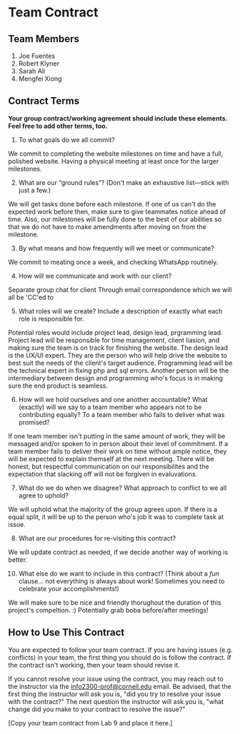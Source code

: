# Team Contract

## Team Members

1. Joe Fuentes
2. Robert Klyner
3. Sarah Ali
4. Mengfei Xiong

## Contract Terms

**Your group contract/working agreement should include these elements. Feel free to add other terms, too.**

1. To what goals do we all commit?

We commit to completing the website milestones on time and have a full, polished website.
Having a physical meeting at least once for the larger milestones.


2. What are our “ground rules”? (Don't make an exhaustive list—stick with just a few.)

We will get tasks done before each milestone. If one of us can't do the expected work before then, make sure to give teammates notice ahead of time.
Also, our milestones will be fully done to the best of our abilities so that we do not have to make amendments after moving on from the milestone.

3. By what means and how frequently will we meet or communicate?

We commit to meating once a week, and checking WhatsApp routinely.


4. How will we communicate and work with our client?

Separate group chat for client
Through email correspondence which we will all be 'CC'ed to

5. What roles will we create? Include a description of exactly what each role is responsible for.

Potential roles would include project lead, design lead, prgramming lead.
Project lead will be responsible for time management, client liasion, and making sure the team is on track for finishing the website.
The design lead is the UX/UI expert. They are the person who will help drive the website to best suit the needs of the client's target audience.
Programming lead will be the technical expert in fixing php and sql errors.
Another person will be the intermediary between design and programming who's focus is in making sure the end product is seamless.

6. How will we hold ourselves and one another accountable? What (exactly) will we say to a team member who appears not to be contributing equally? To a team member who fails to deliver what was promised?

If one team member isn't putting in the same amount of work, they will be messaged and/or spoken to in person about their level of commitment. If a team member fails to deliver their work on time without ample notice, they will be expected to explain themself at the next meeting.
There will be honest, but respectful communication on our responsibilites and the expectation that slacking off will not be forgiven in evaluvations.

7. What do we do when we disagree? What approach to conflict to we all agree to uphold?

We will uphold what the majority of the group agrees upon. If there is a equal split, it will be up to the person who's job it was to complete task at issue.

8. What are our procedures for re-visiting this contract?

We will update contract as needed, if we decide another way of working is better.

10. What else do we want to include in this contract? (Think about a *fun* clause... not everything is always about work! Sometimes you need to celebrate your accomplishments!)

We will make sure to be nice and friendly thorughout the duration of this project's compeltion. :)
Potentially grab boba before/after meetings!

## How to Use This Contract

You are expected to follow your team contract. If you are having issues (e.g. conflicts) in your team, the first thing you should do is follow the contract. If the contract isn't working, then your team should revise it.

If you cannot resolve your issue using the contract, you may reach out to the instructor via the <info2300-prof@cornell.edu> email. Be advised, that the first thing the instructor will ask you is, "did you try to resolve your issue with the contract?" The next question the instructor will ask you is, "what change did you make to your contract to resolve the issue?"


[Copy your team contract from Lab 9 and place it here.]
